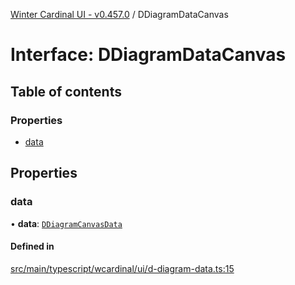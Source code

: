 [Winter Cardinal UI - v0.457.0](../index.md) / DDiagramDataCanvas

# Interface: DDiagramDataCanvas

## Table of contents

### Properties

- [data](DDiagramDataCanvas.md#data)

## Properties

### data

• **data**: [`DDiagramCanvasData`](DDiagramCanvasData.md)

#### Defined in

[src/main/typescript/wcardinal/ui/d-diagram-data.ts:15](https://github.com/winter-cardinal/winter-cardinal-ui/blob/v0.457.0/src/main/typescript/wcardinal/ui/d-diagram-data.ts#L15)
